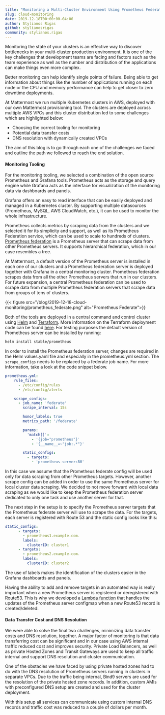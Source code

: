 ```yaml
---
title: "Monitoring a Multi-Cluster Environment Using Prometheus Federation and Grafana"
slug: cloud-monitoring
date: 2019-12-18T00:00:00-04:00
author: Stylianos Rigas
github: stylianosrigas
community: stylianos.rigas
---
```


Monitoring the state of your clusters is an effective way to discover bottlenecks in your multi-cluster production environment. It is one of the key challenges that development teams are facing and factors such as the team experience as well as the number and distribution of the applications can make things even more complex.

Better monitoring can help identify single points of failure. Being able to get information about things like the number of applications running on each node or the CPU and memory performance can help to get closer to zero downtime deployments.

At Mattermost we run multiple Kubernetes clusters in AWS, deployed with our own Mattermost provisioning tool. The clusters are deployed across multiple AWS VPCs and this cluster distribution led to some challenges which are highlighted below:

- Choosing the correct tooling for monitoring
- Potential data transfer costs
- DNS resolution with dynamically created VPCs

The aim of this blog is to go through each one of the challenges we faced and outline the path we followed to reach the end solution.

#### Monitoring Tooling

For the monitoring tooling, we selected a combination of the open source Prometheus and Grafana tools. Prometheus acts as the storage and query engine while Grafana acts as the interface for visualization of the monitoring data via dashboards and panels.

Grafana offers an easy to read interface that can be easily deployed and managed in a Kubernetes cluster. By supporting multiple datasources (Prometheus, MySQL, AWS CloudWatch, etc.), it can be used to monitor the whole infrastructure.

Prometheus collects metrics by scraping data from the clusters and we selected it for its simplicity and support, as well as its Prometheus Federation service, which can be used to scale to hundreds of clusters. [Prometheus federation](https://prometheus.io/docs/prometheus/latest/federation/) is a Prometheus server that can scrape data from other Prometheus servers. It supports hierarchical federation, which in our case resembles a tree.

At Mattermost, a default version of the Prometheus server is installed in each one of our clusters and a Prometheus federation server is deployed together with Grafana in a central monitoring cluster. Prometheus federation scrapes data from all the other Prometheus servers that run in our clusters. For future expansion, a central Prometheus federation can be used to scrape data from multiple Prometheus federation servers that scrape data from groups of tens of clusters. 

{{< figure src="/blog/2019-12-18-cloud-monitoring/prometheus_federate.png" alt="Prometheus Federate">}}

Both of the tools are deployed in a central command and control cluster using [Helm](https://helm.sh/) and [Terraform](https://www.terraform.io/). More information on the Terraform deployment code can be found [here](https://github.com/mattermost/mattermost-cloud-monitoring/tree/master/terraform/aws/modules/cluster-post-installation). For testing purposes the default version of Prometheus server can be installed by running:

```bash
helm install stable/prometheus
```

In order to install the Prometheus federation server, changes are required in the Helm values.yaml file and especially in the prometheus.yml section. The `scrape_configs` needs to be replaced by a federate job name. For more information, take a look at the code snippet below.

```yaml
prometheus.yml:
    rule_files:
      - /etc/config/rules
      - /etc/config/alerts

    scrape_configs:
      - job_name: 'federate'
        scrape_interval: 15s

        honor_labels: true
        metrics_path: '/federate'

        params:
          'match[]':
            - '{job="prometheus"}'
            - '{__name__=~"job:.*"}'

        static_configs:
          - targets:
            - 'prometheus-server:80'
```

In this case we assume that the Prometheus federate config will be used only for data scraping from other Prometheus targets. However, another scrape config can be added in order to use the same Prometheus server for local cluster data scraping. We decided to not move forward with local data scraping as we would like to keep the Prometheus federation server dedicated to only one task and use another server for that.

The next step in the setup is to specify the Prometheus server targets that the Prometheus federate server will use to scrape the data. For the targets, each server is registered with Route 53 and the static config looks like this:

```yaml
static_configs:
      - targets:
        - prometheus1.example.com.
        labels:
          clusterID: cluster1
      - targets:
        - prometheus2.example.com.
        labels:
          clusterID: cluster2
```

The use of labels makes the identification of the clusters easier in the Grafana dashboards and panels.

Having the ability to add and remove targets in an automated way is really important when a new Prometheus server is registered or deregistered with Route53. This is why we developed a [Lambda function](https://github.com/mattermost/mattermost-cloud-monitoring/tree/master/prometheus-dns-registration-service) that handles the updates of the Prometheus server configmap when a new Route53 record is created/deleted.

#### Data Transfer Cost and DNS Resolution

We were able to solve the final two challenges, minimizing data transfer costs and DNS resolution, together.
A major factor of monitoring is that data transferring cost can be significant and in our case using AWS internal traffic reduced cost and improves security. Private Load Balancers, as well as private Hosted Zones and Transit Gateways are used to keep all traffic internal and support DNS resolution and cluster communication.

One of the obstacles we have faced by using private hosted zones had to do with the DNS resolution of Prometheus servers running in clusters in separate VPCs. Due to the traffic being internal, Bind9 servers are used for the resolution of the private hosted zone records. In addition, custom AMIs with preconfigured DNS setup are created and used for the cluster deployment.

With this setup all services can communicate using custom internal DNS records and traffic cost was reduced to a couple of dollars per month.
